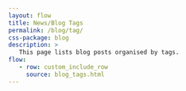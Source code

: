 ```yaml
---
layout: flow
title: News/Blog Tags
permalink: /blog/tag/
css-package: blog
description: >
   This page lists blog posts organised by tags.
flow:
   - row: custom_include_row
     source: blog_tags.html
---
```

